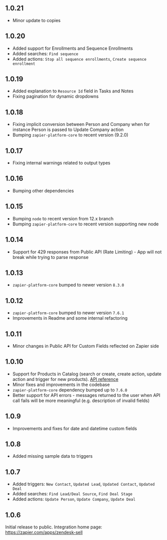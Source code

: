## 1.0.21

* Minor update to copies

## 1.0.20

* Added support for Enrollments and Sequence Enrollments 
* Added searches: `Find sequence`
* Added actions: `Stop all sequence enrollments`, `Create sequence enrollment`

## 1.0.19

* Added explanation to `Resource Id` field in Tasks and Notes 
* Fixing pagination for dynamic dropdowns

## 1.0.18

* Fixing implicit conversion between Person and Company when for instance Person is passed to Update Company action
* Bumping `zapier-platform-core` to recent version (9.2.0)

## 1.0.17

* Fixing internal warnings related to output types

## 1.0.16

* Bumping other dependencies

## 1.0.15

* Bumping `node` to recent version from 12.x branch
* Bumping `zapier-platform-core` to recent version supporting new node

## 1.0.14

* Support for 429 responses from Public API (Rate Limiting) - App will not break while trying to parse response

## 1.0.13

* `zapier-platform-core` bumped to newer version `8.3.0`

## 1.0.12

* `zapier-platform-core` bumped to newer version `7.6.1`
* Improvements in Readme and some internal refactoring

## 1.0.11

* Minor changes in Public API for Custom Fields reflected on Zapier side

## 1.0.10

* Support for Products in Catalog (search or create, create action, update action and trigger for new products). [API reference](https://developers.getbase.com/docs/rest/reference/products)
* Minor fixes and improvements in the codebase
* `zapier-platform-core` dependency bumped up to `7.6.0`
* Better support for API errors - messages returned to the user when API call fails will be more meaningful (e.g. description of invalid fields)

## 1.0.9

* Improvements and fixes for date and datetime custom fields

## 1.0.8

* Added missing sample data to triggers

## 1.0.7

* Added triggers: `New Contact`, `Updated Lead`, `Updated Contact`, `Updated Deal`
* Added searches: `Find Lead/Deal Source`, `Find Deal Stage`
* Added actions: `Update Person`, `Update Company`, `Update Deal`

## 1.0.6

Initial release to public. Integration home page: https://zapier.com/apps/zendesk-sell
